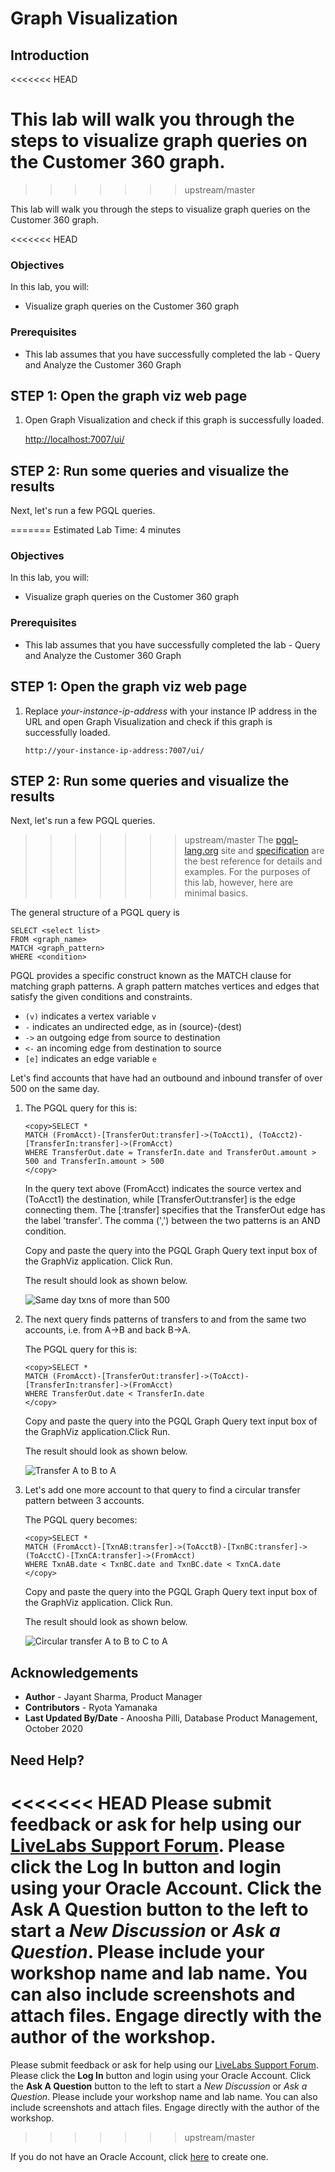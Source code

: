# Graph Visualization

## Introduction
<<<<<<< HEAD

This lab will walk you through the steps to visualize graph queries on the Customer 360 graph.
=======
>>>>>>> upstream/master

This lab will walk you through the steps to visualize graph queries on the Customer 360 graph.

<<<<<<< HEAD
### Objectives

In this lab, you will:
* Visualize graph queries on the Customer 360 graph

### Prerequisites

* This lab assumes that you have successfully completed the lab - Query and Analyze the Customer 360 Graph

## **STEP 1:** Open the graph viz web page

1. Open Graph Visualization and check if this graph is successfully loaded.

    [http://localhost:7007/ui/](http://localhost:7007/ui/)

## **STEP 2:** Run some queries and visualize the results

Next, let's run a few PGQL queries.

=======
Estimated Lab Time: 4 minutes

### Objectives

In this lab, you will:
* Visualize graph queries on the Customer 360 graph

### Prerequisites

* This lab assumes that you have successfully completed the lab - Query and Analyze the Customer 360 Graph

## **STEP 1:** Open the graph viz web page

1. Replace *your-instance-ip-address* with your instance IP address in the URL and open Graph Visualization and check if this graph is successfully loaded.

    ```
    http://your-instance-ip-address:7007/ui/
    ```

## **STEP 2:** Run some queries and visualize the results

Next, let's run a few PGQL queries.

>>>>>>> upstream/master
The [pgql-lang.org](http://pgql-lang.org) site and [specification](http://pgql-land.org/spec/1.2) are the best reference for details and examples. For the purposes of this lab, however, here are minimal basics.

The general structure of a PGQL query is

```
SELECT <select list>
FROM <graph_name> 
MATCH <graph_pattern>
WHERE <condition>
```

PGQL provides a specific construct known as the MATCH clause for matching graph patterns. A graph pattern matches vertices and edges that satisfy the given conditions and constraints.  
- `(v)` indicates a vertex variable `v`   
- `-` indicates an undirected edge, as in (source)-(dest)  
- `->` an outgoing edge from source to destination  
- `<-` an incoming edge from destination to source  
- `[e]` indicates an edge variable `e`

Let's find accounts that have had an outbound and inbound transfer of over 500 on the same day.

1. The PGQL query for this is:

    ```
    <copy>SELECT * 
    MATCH (FromAcct)-[TransferOut:transfer]->(ToAcct1), (ToAcct2)-[TransferIn:transfer]->(FromAcct)
    WHERE TransferOut.date = TransferIn.date and TransferOut.amount > 500 and TransferIn.amount > 500
    </copy>
    ```

    In the query text above (FromAcct) indicates the source vertex and (ToAcct1) the destination, while [TransferOut:transfer] is the edge connecting them. The [:transfer] specifies that the TransferOut edge has the label 'transfer'. The comma (',') between the two patterns is an AND condition.

    Copy and paste the query into the PGQL Graph Query text input box of the GraphViz application. Click Run.

    The result should look as shown below.

    ![Same day txns of more than 500](images/GraphVizInOutTxns.png)

2. The next query finds patterns of transfers to and from the same two accounts, i.e. from A->B and back B->A.

    The PGQL query for this is:

    ```
    <copy>SELECT * 
    MATCH (FromAcct)-[TransferOut:transfer]->(ToAcct)-[TransferIn:transfer]->(FromAcct)
    WHERE TransferOut.date < TransferIn.date 
    </copy>
    ```

    Copy and paste the query into the PGQL Graph Query text input box of the GraphViz application.Click Run.

    The result should look as shown below.

    ![Transfer A to B to A](images/GraphVizABATxn.png)

3. Let's add one more account to that query to find a circular transfer pattern between 3 accounts.

    The PGQL query becomes:

    ```
    <copy>SELECT * 
    MATCH (FromAcct)-[TxnAB:transfer]->(ToAcctB)-[TxnBC:transfer]->(ToAcctC)-[TxnCA:transfer]->(FromAcct)
    WHERE TxnAB.date < TxnBC.date and TxnBC.date < TxnCA.date
    </copy>
    ```

    Copy and paste the query into the PGQL Graph Query text input box of the GraphViz application. Click Run.

    The result should look as shown below.

    ![Circular transfer A to B to C to A](images/GraphVizABCATxn.png)

## Acknowledgements

* **Author** -  Jayant Sharma, Product Manager
* **Contributors** - Ryota Yamanaka
* **Last Updated By/Date** - Anoosha Pilli, Database Product Management, October 2020

## Need Help?
<<<<<<< HEAD
Please submit feedback or ask for help using our [LiveLabs Support Forum](https://community.oracle.com/tech/developers/categories/livelabsdiscussions). Please click the **Log In** button and login using your Oracle Account. Click the **Ask A Question** button to the left to start a *New Discussion* or *Ask a Question*.  Please include your workshop name and lab name.  You can also include screenshots and attach files.  Engage directly with the author of the workshop.
=======
Please submit feedback or ask for help using our [LiveLabs Support Forum](https://community.oracle.com/tech/developers/categories/oracle-graph). Please click the **Log In** button and login using your Oracle Account. Click the **Ask A Question** button to the left to start a *New Discussion* or *Ask a Question*.  Please include your workshop name and lab name.  You can also include screenshots and attach files.  Engage directly with the author of the workshop.
>>>>>>> upstream/master

If you do not have an Oracle Account, click [here](https://profile.oracle.com/myprofile/account/create-account.jspx) to create one.
